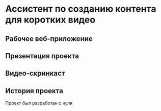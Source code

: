 # Ассистент по созданию контента для коротких видео

## Рабочее веб-приложение


## Презентация проекта


## Видео-скринкаст


## История проекта
Проект был разработан с нуля
